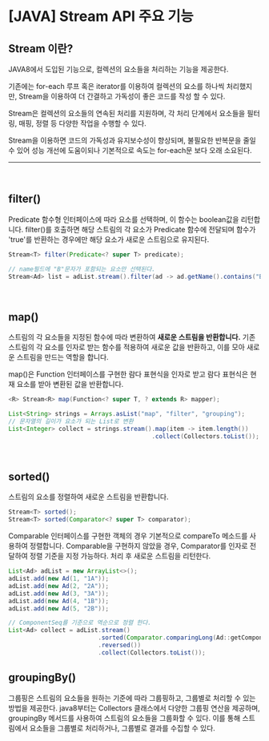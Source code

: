 # __[JAVA] Stream API 주요 기능__


## __Stream 이란?__
<p>
JAVA8에서 도입된 기능으로, 컬렉션의 요소들을 처리하는 기능을 제공한다. 

기존에는 for-each 루프 혹은 iterator를 이용하여 컬렉션의 요소를 하나씩 처리했지만, Stream을 이용하여 더 간결하고 가독성이 좋은 코드를 작성 할 수 있다. 

Stream은 컬렉션의 요소들의 연속된 처리를 지원하며, 각 처리 단계에서 요소들을 필터링, 매핑, 정렬 등 다양한 작업을 수행할 수 있다. 

Stream을 이용하면 코드의 가독성과 유지보수성이 향상되며, 불필요한 반복문을 줄일 수 있어 성능 개선에 도움이되나 기본적으로 속도는 for-each문 보다 오래 소요된다.
</p>

---
<br/>

## filter()
Predicate 함수형 인터페이스에 따라 요소를 선택하며, 이 함수는 boolean값을 리턴합니다.
filter()를 호출하면 해당 스트림의 각 요소가 Predicate 함수에 전달되며 함수가
'true'를 반환하는 경우에만 해당 요소가 새로운 스트림으로 유지된다. 

```java
Stream<T> filter(Predicate<? super T> predicate);
``` 

```java
// name필드에 "B"문자가 포함되는 요소만 선택된다. 
Stream<Ad> list = adList.stream().filter(ad -> ad.getName().contains("B"));
```

<br/>

## map()
스트림의 각 요소들을 지정된 함수에 따라 변환하여 __새로운 스트림을 반환합니다.__ 
기존 스트림의 각 요소를 인자로 받는 함수를 적용하여 새로운 값을 반환하고, 이를 모아 새로운 스트림을 만드는 역할을 합니다. 

map()은 Function 인터페이스를 구현한 람다 표현식을 인자로 받고 람다 표현식은 현재 요소를 받아 변환된 값을 반환합니다.
```java
<R> Stream<R> map(Function<? super T, ? extends R> mapper);
```
```java
List<String> strings = Arrays.asList("map", "filter", "grouping");
// 문자열의 길이가 요소가 되는 List로 변환
List<Integer> collect = strings.stream().map(item -> item.length())
                                        .collect(Collectors.toList());
```

<br/>

## sorted()
스트림의 요소를 정렬하여 새로운 스트림을 반환합니다. 
```java
Stream<T> sorted();
Stream<T> sorted(Comparator<? super T> comparator);
```
Comparable 인터페이스를 구현한 객체의 경우 기본적으로 compareTo 메소드를 
사용하여 정렬합니다. 
Comparable을 구현하지 않았을 경우, Comparator를 인자로 전달하여 정렬 기준을 지정 가능하다. 
처리 후 새로운 스트림을 리턴한다. 
```java
List<Ad> adList = new ArrayList<>();
adList.add(new Ad(1, "1A"));
adList.add(new Ad(2, "2A"));
adList.add(new Ad(3, "3A"));
adList.add(new Ad(4, "1B"));
adList.add(new Ad(5, "2B"));

// ComponentSeq를 기준으로 역순으로 정렬 한다.
List<Ad> collect = adList.stream()
                         .sorted(Comparator.comparingLong(Ad::getComponentSeq)
                         .reversed())
                         .collect(Collectors.toList());
```

## groupingBy()
그룹핑은 스트림의 요소들을 원하는 기준에 따라 그룹핑하고, 그룹별로 처리할 수 있는 방법을 제공한다. java8부터는 Collectors 클래스에서 다양한 그룹핑 연산을 제공하며, groupingBy 메서드를 사용하여 스트림의 요소들을 그룹화할 수 있다. 
이를 통해 스트림에서 요소들을 그룹별로 처리하거나, 그룹별로 결과를 수집할 수 있다. 
